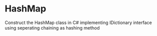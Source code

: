 # HashMap
Construct the HashMap class in C# implementing IDictionary interface
using seperating chaining as hashing method
